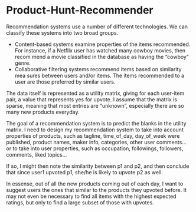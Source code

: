 # Product-Hunt-Recommender
Recommendation systems use a number of different technologies. We can
classify these systems into two broad groups.

- Content-based systems examine properties of the items recommended. For
instance, if a Netflix user has watched many cowboy movies, then recom
mend a movie classified in the database as having the “cowboy” genre.
- Collaborative filtering systems recommend items based on similarity mea
sures between users and/or items. The items recommended to a user are
those preferred by similar users.

The data itself is represented as a utility matrix, giving for each user-item pair, a value that represents
yes for upvote. I assume that the matrix is sparse, meaning that most entries are “unknown”, especially there are 
so many new products everyday. 

The goal of a recommendation system is to predict the blanks in the utility
matrix. I need to design my recommendation system to take into account properties of products, such as tagline,
time_of_day, day_of_week were published, product names, maker info, categories, other user comments...
or to take into user properties, such as occupation, followings, followers, comments, liked topics... 

If so, I might then note the similarity between p1 and p2, and then conclude that since user1 upvoted p1, she/he
is likely to upvote p2 as well. 

In essense, out of all the new products coming out of each day, I want to suggest users the ones that similar to the products they upvoted before. It may not even be necessary to find all items with the highest expected
ratings, but only to find a large subset of those with upvotes.



